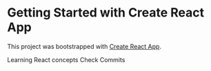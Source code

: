 # Getting Started with Create React App

This project was bootstrapped with [Create React App](https://github.com/facebook/create-react-app).

Learning React concepts
Check Commits
